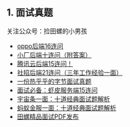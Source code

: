 ## 1. 面试真题

关注公众号：捡田螺的小男孩
​
- [oppo后端16连问](https://mp.weixin.qq.com/s?__biz=MzkyMzU5Mzk1NQ==&mid=2247506444&idx=1&sn=73473586c81c1bd44fe6cfd7edd62581&source=41#wechat_redirect)
- [小厂后端十连问（附答案）](https://mp.weixin.qq.com/s?__biz=MzkyMzU5Mzk1NQ==&mid=2247506422&idx=1&sn=917daeda66e245a2f6da4308f3e043a7&source=41#wechat_redirect)
- [腾讯云后端15连问！](https://mp.weixin.qq.com/s?__biz=MzkyMzU5Mzk1NQ==&mid=2247506409&idx=1&sn=0ace8ffd1b5f47f3a79a27893b4bd23c&source=41#wechat_redirect)
- [社招后端21连问（三年工作经验一面）](https://mp.weixin.qq.com/s?__biz=MzkyMzU5Mzk1NQ==&mid=2247506401&idx=1&sn=5d4a61fb2b6b4693571cc8510bffe907&source=41#wechat_redirect)
- [一份热乎乎的字节面试真题](https://mp.weixin.qq.com/s?__biz=MzkyMzU5Mzk1NQ==&mid=2247506379&idx=1&sn=f324c7efd3b9971892373324daf2dee1&source=41#wechat_redirect)
- [面试必备：虾皮服务端15连问](https://mp.weixin.qq.com/s?__biz=MzkyMzU5Mzk1NQ==&mid=2247506337&idx=1&sn=3c2d933d5e813207e6e20488e8cfb420&source=41#wechat_redirect)
- [宇宙条一面：十道经典面试题解析](https://mp.weixin.qq.com/s?__biz=MzkyMzU5Mzk1NQ==&mid=2247506264&idx=1&sn=4b5d29cddc85f38c94bbf510ae8d0a7b&source=41#wechat_redirect)
- [蚂蚁金服一面：十道经典面试题解析](https://mp.weixin.qq.com/s?__biz=MzkyMzU5Mzk1NQ==&mid=2247506201&idx=1&sn=aa26397fc31bbd055abc005ca4185796&source=41#wechat_redirect)
- [田螺精品面试PDF发布](https://mp.weixin.qq.com/s?__biz=Mzg3NzU5NTIwNg==&mid=2247499943&idx=1&sn=fe869c0a97a306e42830336fe74e17a6&chksm=cf221f8ef8559698781709bfbccbb85087286e48434905fb18bec3a3ec0af7329c2a1632c230&token=1990771297&lang=zh_CN#rd)